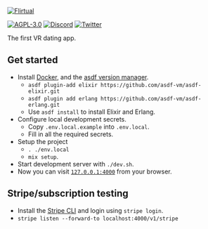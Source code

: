 [![Flirtual](https://flirtu.al/img/logo-new.svg?v=0)](https://flirtu.al)

[![AGPL-3.0](https://img.shields.io/github/license/flirtual/flirtual?color=663366&label=%C2%A9%202018-2023%20Studio%20Paprika&logo=gnu)](LICENSE)
[![Discord](https://img.shields.io/discord/455219574036496404?color=5865f2&label=Discord&logo=discord&logoColor=5865f2&style=flat)](https://flirtu.al/discord)
[![Twitter](https://img.shields.io/static/v1?color=1da1f2&label=Twitter&message=%40getflirtual&logo=twitter&style=flat)](https://twitter.com/getflirtual)

The first VR dating app.

Get started
-----------

* Install [Docker](https://docs.docker.com/get-docker/), and the [asdf version manager](https://asdf-vm.com/guide/getting-started.html).
  * ``asdf plugin-add elixir https://github.com/asdf-vm/asdf-elixir.git``
  * ``asdf plugin add erlang https://github.com/asdf-vm/asdf-erlang.git``
  * Use ``asdf install`` to install Elixir and Erlang.
* Configure local development secrets.
  * Copy `.env.local.example` into `.env.local`.
  * Fill in all the required secrets. 
* Setup the project 
  * `. ./env.local`
  * `mix setup`.
* Start development server with `./dev.sh`.
* Now you can visit [`127.0.0.1:4000`](http://127.0.0.1:4000) from your browser.

Stripe/subscription testing 
-
* Install the [Stripe CLI](https://stripe.com/docs/stripe-cli#install) and login using ``stripe login``.
* ``stripe listen --forward-to localhost:4000/v1/stripe``